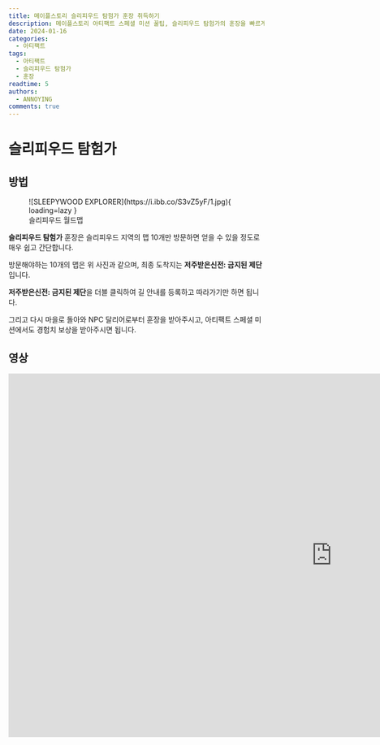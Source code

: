 ```yaml
---
title: 메이플스토리 슬리피우드 탐험가 훈장 취득하기
description: 메이플스토리 아티팩트 스페셜 미션 꿀팁, 슬리피우드 탐험가의 훈장을 빠르게 얻어봅시다.
date: 2024-01-16
categories:
  - 아티팩트
tags:
  - 아티팩트
  - 슬리피우드 탐험가
  - 훈장
readtime: 5
authors:
  - ANNOYING
comments: true
---
```


<!-- more -->

# 슬리피우드 탐험가

## 방법

<figure markdown>
  ![SLEEPYWOOD EXPLORER](https://i.ibb.co/S3vZ5yF/1.jpg){ loading=lazy }
  <figcaption>슬리피우드 월드맵</figcaption>
</figure>

**슬리피우드 탐험가** 훈장은 슬리피우드 지역의 맵 10개만 방문하면 얻을 수 있을 정도로 매우 쉽고 간단합니다.

방문해야하는 10개의 맵은 위 사진과 같으며, 최종 도착지는 **저주받은신전: 금지된 제단**입니다.

**저주받은신전: 금지된 제단**을 더블 클릭하여 길 안내를 등록하고 따라가기만 하면 됩니다. 

그리고 다시 마을로 돌아와 NPC 달리어로부터 훈장을 받아주시고, 아티팩트 스페셜 미션에서도 경험치 보상을 받아주시면 됩니다.

## 영상

<iframe width="1273" height="716" src="https://www.youtube.com/embed/AF8kWbK-1Tw" title="메이플스토리: 아티팩트 꿀팁, 슬리피우드 탐험가의 훈장 빠르게 얻기!" frameborder="0" allow="accelerometer; autoplay; clipboard-write; encrypted-media; gyroscope; picture-in-picture; web-share" allowfullscreen></iframe>